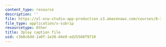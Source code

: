```yaml
---
content_type: resource
description: ''
file: https://ol-ocw-studio-app-production.s3.amazonaws.com/courses/8-333-statistical-mechanics-i-statistical-mechanics-of-particles-fall-2013/c3b8c6dd1a0f1e38d4e9ed25568f9710_l2Q31eoy_rY.srt
file_type: application/x-subrip
resourcetype: Other
title: 3play caption file
uid: c3b8c6dd-1a0f-1e38-d4e9-ed25568f9710
---
```

